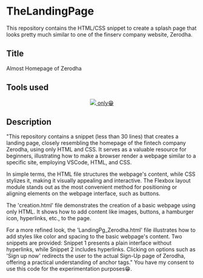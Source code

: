 # TheLandingPage
This repository contains the HTML/CSS snippet to create a splash page that looks pretty much similar to one of the finserv company website, Zerodha.

## Title
Almost Homepage of Zerodha
## Tools used
<p align="center">
  <a href="https://skillicons.dev">
    <img src="https://skillicons.dev/icons?i=vscode,html,css" /> only😁
  </a>
</p>

## Description
"This repository contains a snippet (less than 30 lines) that creates a landing page, closely resembling the homepage of the fintech company Zerodha, using only HTML and CSS. It serves as a valuable resource for beginners, illustrating how to make a browser render a webpage similar to a specific site, employing VSCode, HTML, and CSS.

In simple terms, the HTML file structures the webpage's content, while CSS stylizes it, making it visually appealing and interactive. The Flexbox layout module stands out as the most convenient method for positioning or aligning elements on the webpage interface, such as buttons.

The 'creation.html' file demonstrates the creation of a basic webpage using only HTML. It shows how to add content like images, buttons, a hamburger icon, hyperlinks, etc., to the page.

For a more refined look, the 'LandingPg_Zerodha.html' file illustrates how to add styles like color and spacing to the basic webpage's content. Two snippets are provided: Snippet 1 presents a plain interface without hyperlinks, while Snippet 2 includes hyperlinks. Clicking on options such as 'Sign up now' redirects the user to the actual Sign-Up page of Zerodha, offering a practical understanding of anchor tags."
You have my consent to use this code for the experimentation purposes😁.






